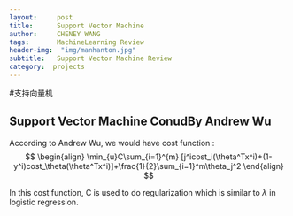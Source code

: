 ```yaml
---
layout:     post
title:      Support Vector Machine
author:     CHENEY WANG
tags: 		MachineLearning Review
header-img:  "img/manhanton.jpg"
subtitle:  	Support Vector Machine Review
category:  projects
---
```

<!-- Start Writing Below in Markdown -->

#支持向量机
<br >
## Support Vector Machine ConudBy Andrew Wu
According to Andrew Wu, we would have cost function :
$$
\begin{align} 
\min_{u}C\sum_{i=1}^{m} [j^icost_i(\theta^Tx^i)+(1-y^i)cost_\theta(\theta^Tx^i)]+\frac{1}{2}\sum_{i=1}^m\theta_j^2
\end{align}
$$

In this cost function, C is used to do regularization which is similar to $\lambda$ in logistic regression.


